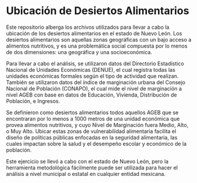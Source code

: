 # Ubicación de Desiertos Alimentarios

Este repositorio alberga los archivos utilizados para llevar a cabo la ubicación de los desiertos alimentarios en el estado de Nuevo León. Los desiertos alimentarios son aquellas zonas geográficas con un bajo acceso a alimentos nutritivos, y es una problemática social compuesta por lo menos de dos dimensiones: una geográfica y una socioeconómica. 


Para llevar a cabo el análisis, se utilizaron datos del Directorio Estadístico Nacional de Unidades Económicas (DENUE), el cual registra todas las unidades económicas formales según el tipo de actividad que realizan. También se utilizaron datos del índice de marginación urbana del Consejo Nacional de Población (CONAPO), el cual mide el nivel de marginación a nivel AGEB con base en datos de Educación, Vivienda, Distribución de Población, e Ingresos.


Se definieron como desiertos alimentarios todos aquellos AGEB que se encontraran por lo menos a 1000 metros de una unidad económica que provea alimentos nutritivos, y cuyo Nivel de Marginación fuera Medio, Alto, o Muy Alto. Ubicar estas zonas de vulnerabilidad alimentaria facilita el diseño de políticas públicas enfocadas en la seguridad alimentaria, las cuales impactan sobre la salud y el desempeño escolar y económico de la población. 


Este ejercicio se llevó a cabo con el estado de Nuevo León, pero la herramienta metodológica fácilmente puede ser utilizada para hacer el análisis a nivel municipal o estatal en cualquier entidad mexicana.